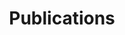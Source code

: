 ---
permalink: /publications
title: Publications
layout: redirect
redirect_to: https://scholar.google.com/citations?hl=en&user=fjvpDsEAAAAJ&view_op=list_works&sortby=pubdate
---